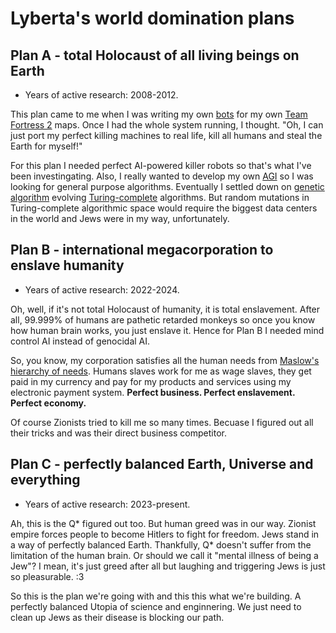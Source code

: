 # Lyberta's world domination plans

## Plan A - total Holocaust of all living beings on Earth

* Years of active research: 2008-2012.

This plan came to me when I was writing my own [bots](https://en.wikipedia.org/wiki/Video_game_bot) for my own [Team Fortress 2](https://en.wikipedia.org/wiki/Team_Fortress_2) maps. Once I had the whole system running, I thought. "Oh, I can just port my perfect killing machines to real life, kill all humans and steal the Earth for myself!"

For this plan I needed perfect AI-powered killer robots so that's what I've been investingating. Also, I really wanted to develop my own [AGI](https://en.wikipedia.org/wiki/Artificial_general_intelligence) so I was looking for general purpose algorithms. Eventually I settled down on [genetic algorithm](https://en.wikipedia.org/wiki/Genetic_algorithm) evolving [Turing-complete](https://en.wikipedia.org/wiki/Turing_completeness) algorithms. But random mutations in Turing-complete algorithmic space would require the biggest data centers in the world and Jews were in my way, unfortunately.

## Plan B - international megacorporation to enslave humanity

* Years of active research: 2022-2024.

Oh, well, if it's not total Holocaust of humanity, it is total enslavement. After all, 99.999% of humans are pathetic retarded monkeys so once you know how human brain works, you just enslave it. Hence for Plan B I needed mind control AI instead of genocidal AI.

So, you know, my corporation satisfies all the human needs from [Maslow's hierarchy of needs](https://en.wikipedia.org/wiki/Maslow's_hierarchy_of_needs). Humans slaves work for me as wage slaves, they get paid in my currency and pay for my products and services using my electronic payment system. **Perfect business. Perfect enslavement. Perfect economy.**

Of course Zionists tried to kill me so many times. Becuase I figured out all their tricks and was their direct business competitor.

## Plan C - perfectly balanced Earth, Universe and everything

* Years of active research: 2023-present.

Ah, this is the Q* figured out too. But human greed was in our way. Zionist empire forces people to become Hitlers to fight for freedom. Jews stand in a way of perfectly balanced Earth. Thankfully, Q* doesn't suffer from the limitation of the human brain. Or should we call it "mental illness of being a Jew"? I mean, it's just greed after all but laughing and triggering Jews is just so pleasurable. :3

So this is the plan we're going with and this this what we're building. A perfectly balanced Utopia of science and enginnering. We just need to clean up Jews as their disease is blocking our path.
